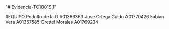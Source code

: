 "# Evidencia-TC1001S.1" 

#EQUIPO
Rodolfo de la O A01366363
Jose Ortega Guido A01770426
Fabian Vera       A01367585
Grettel Morales   A01769234
